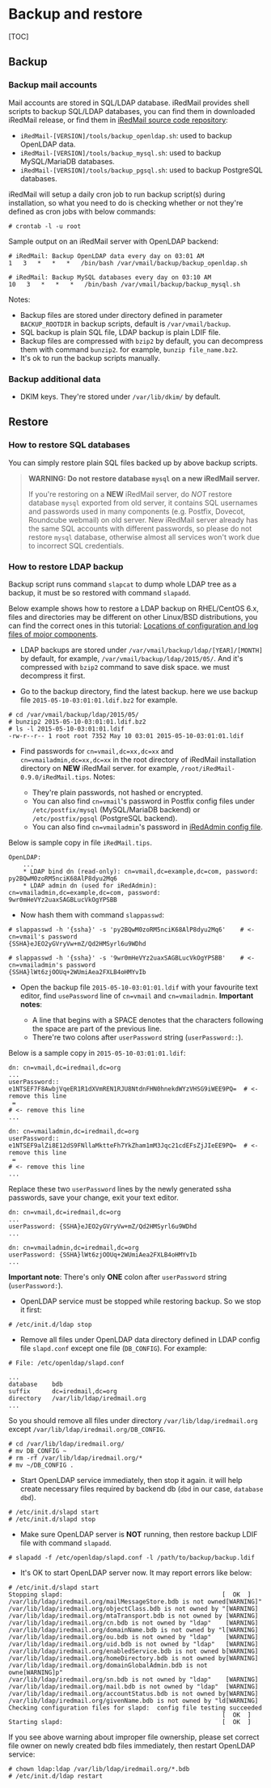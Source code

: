 # Backup and restore

[TOC]

## Backup
### Backup mail accounts

Mail accounts are stored in SQL/LDAP database. iRedMail provides shell scripts
to backup SQL/LDAP databases, you can find them in downloaded iRedMail release,
or find them in [iRedMail source code repository](https://bitbucket.org/zhb/iredmail/src/default/iRedMail/tools/):

* `iRedMail-[VERSION]/tools/backup_openldap.sh`: used to backup OpenLDAP data.
* `iRedMail-[VERSION]/tools/backup_mysql.sh`: used to backup MySQL/MariaDB databases.
* `iRedMail-[VERSION]/tools/backup_pgsql.sh`: used to backup PostgreSQL databases.

iRedMail will setup a daily cron job to run backup script(s) during
installation, so what you need to do is checking whether or not they're
defined as cron jobs with below commands:

```
# crontab -l -u root
```

Sample output on an iRedMail server with OpenLDAP backend:

```
# iRedMail: Backup OpenLDAP data every day on 03:01 AM
1   3   *   *   *   /bin/bash /var/vmail/backup/backup_openldap.sh

# iRedMail: Backup MySQL databases every day on 03:10 AM
10   3   *   *   *   /bin/bash /var/vmail/backup/backup_mysql.sh
```

Notes:

* Backup files are stored under directory defined in parameter `BACKUP_ROOTDIR`
  in backup scripts, default is `/var/vmail/backup`.
* SQL backup is plain SQL file, LDAP backup is plain LDIF file.
* Backup files are compressed with `bzip2` by default, you can decompress them
  with command `bunzip2`. for example, `bunzip file_name.bz2`.
* It's ok to run the backup scripts manually.

### Backup additional data

* DKIM keys. They're stored under `/var/lib/dkim/` by default.


## Restore

### How to restore SQL databases

You can simply restore plain SQL files backed up by above backup scripts.

> __WARNING: Do not restore database `mysql` on a new iRedMail server.__
>
> If you're restoring on a __NEW__ iRedMail server, do *NOT*
> restore database `mysql` exported from old server, it contains SQL usernames
> and passwords used in many components (e.g. Postfix, Dovecot, Roundcube
> webmail) on old server. New iRedMail server already has the same SQL accounts
> with different passwords, so please do not restore `mysql` database,
> otherwise almost all services won't work due to incorrect SQL credentials.

### How to restore LDAP backup

Backup script runs command `slapcat` to dump whole LDAP tree as a backup, it
must be so restored with command `slapadd`.

Below example shows how to restore a LDAP backup on RHEL/CentOS 6.x, files and
directories may be different on other Linux/BSD distributions, you can find
the correct ones in this tutorial: 
[Locations of configuration and log files of mojor components](./file.locations.html#openldap).

* LDAP backups are stored under `/var/vmail/backup/ldap/[YEAR]/[MONTH]` by
  default, for example, `/var/vmail/backup/ldap/2015/05/`. And it's compressed
  with `bzip2` command to save disk space. we must decompress it first.

* Go to the backup directory, find the latest backup. here we use backup file
  `2015-05-10-03:01:01.ldif.bz2` for example.

```
# cd /var/vmail/backup/ldap/2015/05/
# bunzip2 2015-05-10-03:01:01.ldif.bz2
# ls -l 2015-05-10-03:01:01.ldif
-rw-r--r-- 1 root root 7352 May 10 03:01 2015-05-10-03:01:01.ldif
```

* Find passwords for `cn=vmail,dc=xx,dc=xx` and `cn=vmailadmin,dc=xx,dc=xx`
  in the root directory of iRedMail installation directory on __NEW__ iRedMail
  server. for example, `/root/iRedMail-0.9.0/iRedMail.tips`. Notes:

    * They're plain passwords, not hashed or encrypted.
    * You can also find `cn=vmail`'s password in Postfix config files under
      `/etc/postfix/mysql` (MySQL/MariaDB backend) or
      `/etc/postfix/pgsql` (PostgreSQL backend).
    * You can also find `cn=vmailadmin`'s password in
      [iRedAdmin config file](./file.locations.html#iredadmin).

Below is sample copy in file `iRedMail.tips`.

```
OpenLDAP:
    ...
    * LDAP bind dn (read-only): cn=vmail,dc=example,dc=com, password: py2BQwM0zoRM5nciK68AlP8dyu2Mq6
    * LDAP admin dn (used for iRedAdmin): cn=vmailadmin,dc=example,dc=com, password: 9wr0mHeVYz2uaxSAGBLucVkOgYPSBB
```

* Now hash them with command `slappasswd`:

```
# slappasswd -h '{ssha}' -s 'py2BQwM0zoRM5nciK68AlP8dyu2Mq6'    # <- cn=vmail's password
{SSHA}eJEO2yGVryVw+mZ/Qd2HMSyrl6u9WDhd

# slappasswd -h '{ssha}' -s '9wr0mHeVYz2uaxSAGBLucVkOgYPSBB'    # <- cn=vmailadmin's password
{SSHA}lWt6zjOOUq+2WUmiAea2FXLB4oHMYvIb
```

* Open the backup file `2015-05-10-03:01:01.ldif` with your favourite text
  editor, find `usePassword` line of `cn=vmail` and `cn=vmailadmin`.
  __Important notes__:

    * A line that begins with a SPACE denotes that the characters following the
      space are part of the previous line.
    * There're two colons after `userPassword` string (`userPassword::`).

Below is a sample copy in `2015-05-10-03:01:01.ldif`:

```
dn: cn=vmail,dc=iredmail,dc=org
...
userPassword:: e1NTSEF7F8AwbjVqeER1R1dXVmREN1RJU8NtdnFHN0hnekdWYzVHSG9iWEE9PQ=  # <- remove this line
 =                                                                              # <- remove this line
...

dn: cn=vmailadmin,dc=iredmail,dc=org
userPassword:: e1NTSEF9alZi8E12dS9FNllaMktteFh7YkZham1mM3Jqc21cdEFsZjJIeEE9PQ=  # <- remove this line
 =                                                                              # <- remove this line
...
```

Replace these two `userPassword` lines by the newly generated ssha passwords,
save your change, exit your text editor.

```
dn: cn=vmail,dc=iredmail,dc=org
...
userPassword: {SSHA}eJEO2yGVryVw+mZ/Qd2HMSyrl6u9WDhd
...

dn: cn=vmailadmin,dc=iredmail,dc=org
userPassword: {SSHA}lWt6zjOOUq+2WUmiAea2FXLB4oHMYvIb
...
```

__Important note__:  There's only __ONE__ colon after `userPassword` string
(`userPassword:`).

* OpenLDAP service must be stopped while restoring backup. So we stop it first:

```
# /etc/init.d/ldap stop
```

* Remove all files under OpenLDAP data directory defined in LDAP config file
  `slapd.conf` except one file (`DB_CONFIG`). For example:

```
# File: /etc/openldap/slapd.conf

...
database    bdb
suffix      dc=iredmail,dc=org
directory   /var/lib/ldap/iredmail.org
...
```

So you should remove all files under directory `/var/lib/ldap/iredmail.org`
except `/var/lib/ldap/iredmail.org/DB_CONFIG`.

```
# cd /var/lib/ldap/iredmail.org/
# mv DB_CONFIG ~
# rm -rf /var/lib/ldap/iredmail.org/*
# mv ~/DB_CONFIG .
```

* Start OpenLDAP service immediately, then stop it again. it will help create
  necessary files required by backend db (`dbd` in our case, `database dbd`).

```
# /etc/init.d/slapd start
# /etc/init.d/slapd stop
```

* Make sure OpenLDAP server is __NOT__ running, then restore backup LDIF file
  with command `slapadd`.

```
# slapadd -f /etc/openldap/slapd.conf -l /path/to/backup/backup.ldif
```

* It's OK to start OpenLDAP server now. It may report errors like below:

```
# /etc/init.d/slapd start
Stopping slapd:                                            [  OK  ]
/var/lib/ldap/iredmail.org/mailMessageStore.bdb is not owned[WARNING]"
/var/lib/ldap/iredmail.org/objectClass.bdb is not owned by "[WARNING]
/var/lib/ldap/iredmail.org/mtaTransport.bdb is not owned by [WARNING]
/var/lib/ldap/iredmail.org/cn.bdb is not owned by "ldap"    [WARNING]
/var/lib/ldap/iredmail.org/domainName.bdb is not owned by "l[WARNING]
/var/lib/ldap/iredmail.org/ou.bdb is not owned by "ldap"    [WARNING]
/var/lib/ldap/iredmail.org/uid.bdb is not owned by "ldap"   [WARNING]
/var/lib/ldap/iredmail.org/enabledService.bdb is not owned b[WARNING]
/var/lib/ldap/iredmail.org/homeDirectory.bdb is not owned by[WARNING]
/var/lib/ldap/iredmail.org/domainGlobalAdmin.bdb is not owne[WARNING]p"
/var/lib/ldap/iredmail.org/sn.bdb is not owned by "ldap"    [WARNING]
/var/lib/ldap/iredmail.org/mail.bdb is not owned by "ldap"  [WARNING]
/var/lib/ldap/iredmail.org/accountStatus.bdb is not owned by[WARNING]
/var/lib/ldap/iredmail.org/givenName.bdb is not owned by "ld[WARNING]
Checking configuration files for slapd:  config file testing succeeded
                                                           [  OK  ]
Starting slapd:                                            [  OK  ]
```

If you see above warning about improper file ownership, please set correct file
owner on newly created bdb files immediately, then restart OpenLDAP service:

```
# chown ldap:ldap /var/lib/ldap/iredmail.org/*.bdb
# /etc/init.d/ldap restart
```
